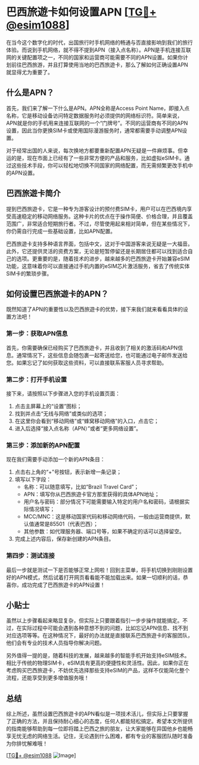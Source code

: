# 巴西旅遊卡如何设置APN [[TG💪+ @esim1088](https://t.me/s/esim1088)]

在当今这个数字化的时代，出国旅行时手机网络的畅通与否直接影响到我们的旅行体验。而说到手机网络，就不得不提到APN（接入点名称）。APN是手机连接互联网的关键配置项之一，不同的国家和运营商可能需要不同的APN设置。如果你计划前往巴西旅游，并且打算使用当地的巴西旅遊卡，那么了解如何正确设置APN就显得尤为重要了。

## 什么是APN？

首先，我们来了解一下什么是APN。APN全称是Access Point Name，即接入点名称，它是移动设备访问特定数据服务时必须提供的网络标识符。简单来说，APN就是你的手机用来连接互联网的一个“门牌号”。不同的运营商有不同的APN设置，因此当你更换SIM卡或使用国际漫游服务时，通常都需要手动调整APN设置。

对于经常出国的人来说，每次换地方都要重新配置APN无疑是一件麻烦事。但幸运的是，现在市面上已经有了一些非常方便的产品和服务，比如虚拟eSIM卡。通过这些技术手段，你可以轻松地切换不同国家的网络配置，而无需频繁更改手机中的APN设置。

## 巴西旅遊卡简介

提到巴西旅遊卡，它是一种专为游客设计的预付费SIM卡，用户可以在巴西境内享受高速稳定的移动网络服务。这种卡片的优点在于操作简便、价格合理，并且覆盖范围广，非常适合短期旅行者。不过，尽管使用起来相对简单，但在某些情况下，你仍需自行完成一些基础设置，比如APN配置。

巴西旅遊卡支持多种语言界面，包括中文，这对于中国游客来说无疑是一大福音。此外，它还提供灵活的资费方案，无论是短暂停留还是长期居住都可以找到适合自己的选项。更重要的是，随着技术的进步，越来越多的巴西旅遊卡开始兼容eSIM功能，这意味着你可以直接通过手机内置的eSIM芯片激活服务，省去了传统实体SIM卡的繁琐步骤。

## 如何设置巴西旅遊卡的APN？

既然知道了APN的重要性以及巴西旅遊卡的优势，接下来我们就来看看具体的设置方法吧！

### 第一步：获取APN信息

首先，你需要确保已经购买了巴西旅遊卡，并且收到了相关的激活码和APN信息。通常情况下，这些信息会随包裹一起寄送给您，也可能通过电子邮件发送给您。如果忘记了如何获取这些资料，可以直接联系客服人员寻求帮助。

### 第二步：打开手机设置

接下来，请按照以下步骤进入您的手机设置页面：

1. 点击主屏幕上的“设置”图标；
2. 找到并点击“无线与网络”或类似的选项；
3. 在这里你会看到“移动网络”或“蜂窝移动网络”的入口，点击它；
4. 进入后选择“接入点名称（APN）”或者“更多网络设置”。

### 第三步：添加新的APN配置

现在我们需要手动添加一个新的APN条目：

1. 点击右上角的“+”号按钮，表示新增一条记录；
2. 填写以下字段：
   - 名称：可以随意填写，比如“Brazil Travel Card”；
   - APN：填写你从巴西旅遊卡官方那里获得的具体APN地址；
   - 用户名与密码：部分情况下可能需要输入特定的用户名和密码，请根据实际情况填写；
   - MCC/MNC：这是移动国家代码和移动网络代码，一般由运营商提供，默认值通常是85501（代表巴西）；
   - 其他参数：如代理服务器、端口号等，如果不确定的话可以选择留空。
3. 完成上述内容后，保存新创建的APN条目。

### 第四步：测试连接

最后一步就是测试一下是否能够正常上网啦！回到主菜单，将手机切换到刚刚设置好的APN模式，然后试着打开网页看看能不能加载出来。如果一切顺利的话，恭喜你，成功完成了巴西旅遊卡的APN设置！

## 小贴士

虽然以上步骤看起来略显复杂，但实际上只要跟着指引一步步操作就能搞定。不过，在实际过程中可能会遇到各种意想不到的问题，比如忘记APN信息、找不到对应选项等等。在这种情况下，最好的办法就是直接联系巴西旅遊卡的客服团队，他们会有专业的技术人员指导你解决问题。

另外值得一提的是，随着科技的发展，越来越多的智能手机开始支持eSIM技术。相比于传统的物理SIM卡，eSIM具有更高的便捷性和灵活性。因此，如果你正在考虑购买巴西旅遊卡，不妨优先选择那些支持eSIM的产品，这样不仅能简化整个流程，还能享受到更多增值服务哦！

## 总结

综上所述，虽然设置巴西旅遊卡的APN看似是一项技术活儿，但实际上只要掌握了正确的方法，并且保持耐心细心的态度，任何人都能轻松搞定。希望本文所提供的指南能够帮助到每一位即将踏上巴西之旅的朋友，让大家能够在异国他乡也能畅享无忧无虑的网络生活。记住，无论遇到什么困难，都有专业的客服团队随时准备为你排忧解难哦！

[[TG💪+ @esim1088](https://t.me/s/esim1088) ![Image](https://i.postimg.cc/4NQfJmqS/Snipaste-2025-05-13-00-14-12.png)]